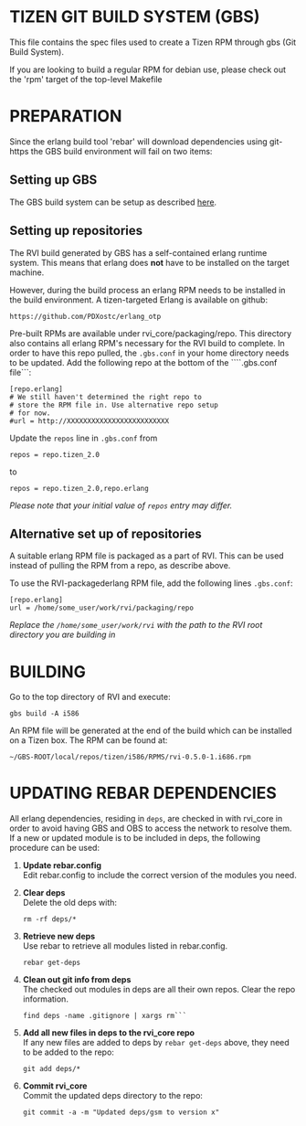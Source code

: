 # TIZEN GIT BUILD SYSTEM (GBS) 

This file contains the spec files used to create a Tizen RPM through
gbs (Git Build System).

If you are looking to build a regular RPM for debian use, please check out the 
'rpm' target of the top-level Makefile

# PREPARATION
Since the erlang build tool 'rebar' will download dependencies using
git-https the GBS build environment will fail on two items:

## Setting up GBS 
The GBS build system can be setup as described
[here](https://source.tizen.org/documentation/reference/git-build-system).


## Setting up repositories

The RVI build generated by GBS has a self-contained erlang runtime
system. This means that erlang does **not** have to be installed on
the target machine.

However, during the build process an erlang RPM needs to be installed
in the build environment. A tizen-targeted Erlang is available on github:

    https://github.com/PDXostc/erlang_otp


Pre-built RPMs are available under rvi_core/packaging/repo.
This directory also contains all erlang RPM's necessary for the
RVI build to complete. In order to have this repo pulled, the ```.gbs.conf```
in your home directory needs to be updated.
Add the following repo at the bottom of the ````.gbs.conf file```:

    [repo.erlang]
	# We still haven't determined the right repo to 
	# store the RPM file in. Use alternative repo setup
	# for now.
	#url = http://XXXXXXXXXXXXXXXXXXXXXXXXX
	
Update the ```repos``` line in ```.gbs.conf``` from

    repos = repo.tizen_2.0

to

    repos = repo.tizen_2.0,repo.erlang

*Please note that your initial value of ```repos``` entry may differ.*

## Alternative set up of repositories 

A suitable erlang RPM file is packaged as a part of RVI. This can be
used instead of pulling the RPM from a repo, as describe above.

To use the RVI-packagederlang RPM file, add the following lines
```.gbs.conf```:

    [repo.erlang]
    url = /home/some_user/work/rvi/packaging/repo

*Replace the ```/home/some_user/work/rvi``` with the path to the RVI
 root directory you are building in*


# BUILDING
Go to the top directory of RVI and execute:

    gbs build -A i586

An RPM file will be generated at the end of the build which can be
installed on a Tizen box. The RPM can be found at:

    ~/GBS-ROOT/local/repos/tizen/i586/RPMS/rvi-0.5.0-1.i686.rpm


# UPDATING REBAR DEPENDENCIES
All erlang dependencies, residing in ```deps```, are checked in with rvi_core in order
to avoid having GBS and OBS to access the network to resolve them.
If a new or updated module is to be included in deps, the following procedure
can be used:

1. <b>Update rebar.config</b><br>
Edit rebar.config to include the correct version of the modules you need.

2. <b>Clear deps</b><br>
Delete the old deps with:

    ```rm -rf deps/*```

3. <b>Retrieve new deps</b><br>
Use rebar to retrieve all modules listed in rebar.config.

    ```rebar get-deps```

3. <b>Clean out git info from deps</b><br>
The checked out modules in deps are all their own repos. Clear the
repo information.

    ```rm -rf deps/*/.git
	find deps -name .gitignore | xargs rm```

4. <b>Add all new files in deps to the rvi_core repo</b><br>
If any new files are added to deps by ```rebar get-deps``` above, they
need to be added to the repo:

    ```git add deps/*```

5. <b>Commit rvi_core</b><br>
Commit the updated deps directory to the repo:

    ```git commit -a -m "Updated deps/gsm to version x"```




